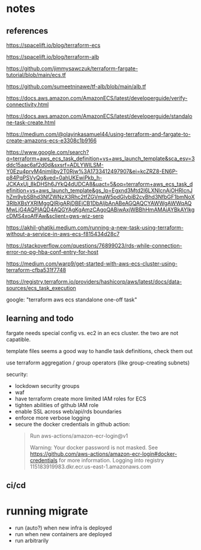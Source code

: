 # notes

## references

https://spacelift.io/blog/terraform-ecs

https://spacelift.io/blog/terraform-alb

https://github.com/jimmysawczuk/terraform-fargate-tutorial/blob/main/ecs.tf

https://github.com/sumeetninawe/tf-alb/blob/main/alb.tf

https://docs.aws.amazon.com/AmazonECS/latest/developerguide/verify-connectivity.html

https://docs.aws.amazon.com/AmazonECS/latest/developerguide/standalone-task-create.html

https://medium.com/@olayinkasamuel44/using-terraform-and-fargate-to-create-amazons-ecs-e3308c1b9166

https://www.google.com/search?q=terraform+aws_ecs_task_definition+vs+aws_launch_template&sca_esv=3ddc15aac6af2d0d&sxsrf=ADLYWILSM-Y0Ezu4prvM4nimIjby2T0Rjw%3A1733412497907&ei=kcZRZ8-EN6P-p84PqPSVyQg&ved=0ahUKEwiPkb_h-JCKAxUj_8kDHSh6JYkQ4dUDCA8&uact=5&oq=terraform+aws_ecs_task_definition+vs+aws_launch_template&gs_lp=Egxnd3Mtd2l6LXNlcnAiOHRlcnJhZm9ybSBhd3NfZWNzX3Rhc2tfZGVmaW5pdGlvbiB2cyBhd3NfbGF1bmNoX3RlbXBsYXRlMggQIRigARjDBEjCB1DbAljbAnABeAGQAQCYAWWgAWWqAQMwLjG4AQPIAQD4AQGYAgKgAmzCAgoQABiwAxjWBBhHmAMAiAYBkAYIkgcDMS4xoAfFAw&sclient=gws-wiz-serp

https://akhil-ghatiki.medium.com/running-a-new-task-using-terraform-without-a-service-in-aws-ecs-f815434d28c7

https://stackoverflow.com/questions/76899023/rds-while-connection-error-no-pg-hba-conf-entry-for-host

https://medium.com/warp9/get-started-with-aws-ecs-cluster-using-terraform-cfba531f7748

https://registry.terraform.io/providers/hashicorp/aws/latest/docs/data-sources/ecs_task_execution

google: "terraform aws ecs standalone one-off task"

## learning and todo

fargate needs special config vs. ec2 in an ecs cluster. the two are not capatible.

template files seems a good way to handle task definitions, check them out

use terraform aggregation / group operators (like group-creating subnets)

security:
- lockdown security groups
- waf
- have terraform create more limited IAM roles for ECS
- tighten abilities of github IAM role
- enable SSL across web/api/rds boundaries
- enforce more verbose logging
- secure the docker credentials in github action:
  >  Run aws-actions/amazon-ecr-login@v1
  >    
  >  Warning: Your docker password is not masked. See https://github.com/aws-actions/amazon-ecr-login#docker-credentials for more information.
  >  Logging into registry 115183919983.dkr.ecr.us-east-1.amazonaws.com

ci/cd
- 

# running migrate

- run (auto?) when new infra is deployed
- run when new containers are deployed
- run arbitrarily
